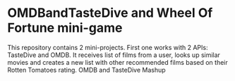 # OMDBandTasteDive and Wheel Of Fortune mini-game
This repository contains 2 mini-projects.
First one works with 2 APIs: TasteDive and OMDB. It receives list of films from a user, looks up similar movies and creates a new list with other recommended films based on their Rotten Tomatoes rating.
OMDB and TasteDive Mashup 
